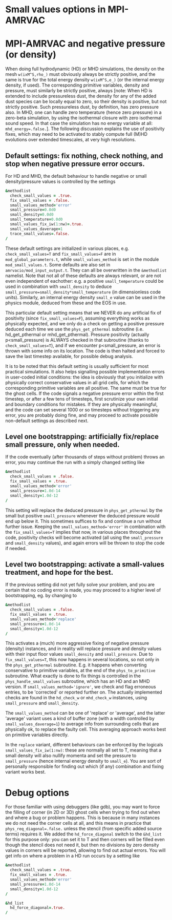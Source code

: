 # Small values options in MPI-AMRVAC

# MPI-AMRVAC and negative pressure (or density)

When doing full hydrodynamic (HD) or MHD simulations, the density on the mesh `w(ixM^S,rho_)` must obviously always be strictly positive, and the same is true for the total energy density `w(ixM^S,e_)` (or the internal energy density, if used). The corresponding primitive variables, density and pressure, must similarly be strictly positive, always [note: When HD is extended to include pressureless dust, the density for any of the added dust species can be locally equal to zero, so their density is positive, but not strictly positive. Such pressureless dust, by definition, has zero pressure also. In MHD, one can handle zero temperature (hence zero pressure) in a zero-beta simulation, by using the isothermal closure with zero isothermal sound speed. In that case the simulation has no energy variable at all: `mhd_energy=.false.`]. The following discussion explains the use of positivity fixes, which may need to be activated to stably compute full (M)HD evolutions over extended timescales, at very high resolutions.


## Default settings: fix nothing, check nothing, and stop when negative pressure error occurs.

For HD and MHD, the default behaviour to handle negative or small density/pressure values is controlled by the settings


```fortran
&methodlist
  check_small_values = .true.
  fix_small_values = .false.
  small_values_method='error'
  small_pressure=0.0d0
  small_density=0.0d0
  small_temperature=0.0d0
  small_values_fix_iw(1:nw)=.true.
  small_values_daverage=1
  trace_small_values=.false.
/
```

These default settings are initialized in various places, e.g. `check_small_values=T` and `fix_small_values=F` are in `mod_global_parameters.t`, while `small_values_method` is set in the module `mod_small_values.t`. Some defaults are also set in `amrvacio/mod_input_output.t`. They can all be overwritten in the `&methodlist` namelist. Note that not all of these defaults are always relevant, or are not even independent of eachother: e.g. a positive `small_temperature` could be used in combination with `small_density` to deduce `small_pressure=small_density*small_temperature` (in dimensionless code units). Similarly, an internal energy density `small_e` value can be used in the physics module, deduced from these and the EOS in use.

This particular default setting means that we NEVER do any artificial fix of positivity (since `fix_small_values=F`), assuming everything works as physically expected, and we only do a check on getting a positive pressure deduced each time we use the `phys_get_pthermal` subroutine (i.e. hd_get_pthermal or mhd_get_pthermal). Pressure positivity (actually p<small_pressure) is ALWAYS checked in that subroutine (thanks to `check_small_values=T`), and if we encounter p<small_pressure, an error is thrown with some info on its location. The code is then halted and forced to save the last timestep available, for possible debug analysis.

It is to be noted that this default setting is usually sufficient for most practical simulations. It also helps signalling possible implementation errors in user-coded initial conditions: the idea is obviously that you initialize with physically correct conservative values in all grid cells, for which the corresponding primitive variables are all positive. The same must be true for the ghost cells. If the code signals a negative pressure error within the first timestep, or after a few tens of timesteps, first scrutinize your own initial and boundary conditions for mistakes. If they are physically meaningful, and the code can set several 1000 or so timesteps without triggering any error, you are probably doing fine, and may proceed to activate possible non-default settings as described next.

## Level one bootstrapping: artificially fix/replace small pressure, only when needed.

If the code eventually (after thousands of steps without problem) throws an error, you may continue the run with a simply changed setting like

```fortran
&methodlist
  check_small_values = .false.
  fix_small_values = .true.
  small_values_method='error'
  small_pressure=1.0d-14
  small_density=1.0d-12
/
```
This setting will replace the deduced pressure in `phys_get_pthermal` by the small but positive `small_pressure` whenever the deduced pressure would end up below it. This sometimes suffices to fix and continue a run without further issue. Keeping the ``small_values_method='error'`` in combination with the `fix_small_values=T` implies that now, in various places throughout the code, positivity checks will become activated (all using the `small_pressure` and `small_density` values), and again errors will be thrown to stop the code if needed.

## Level two bootstrapping: activate a small-values treatment, and hope for the best.

If the previous setting did not yet fully solve your problem, and you are certain that no coding error is made, you may proceed to a higher level of bootstrapping, eg. by changing to

```fortran
&methodlist
  check_small_values = .false.
  fix_small_values = .true.
  small_values_method='replace'
  small_pressure=1.0d-14
  small_density=1.0d-12
/
```

This activates a (much) more aggressive fixing of negative pressure (density) instances, and in reality will replace pressure and density values with their input floor values `small_density` and `small_pressure`. Due to `fix_small_values=T`, this now happens in several locations, so not only in the `phys_get_pthermal` subroutine. E.g. it happens when converting conservative to primitive variables, at the end of the `phys_to_primitive` subroutine. What exactly is done to fix things is controlled in the `phys_handle_small_values` subroutine, which has an HD and an MHD version. If ``small_values_method='ignore'``, we check and flag erroneous entries, to be 'corrected' or reported further on. The actually implemented checks are found in the `hd_check_w` or `mhd_check_w` instances, using `small_pressure` and `small_density`.

The `small_values_method` can be one of 'replace' or 'average', and the latter 'average' variant uses a kind of buffer zone (with a width controlled by `small_values_daverage=1`) to average info from surrounding cells that are physically ok, to replace the faulty cell. This averaging approach works best on primitive variables directly.

In the `replace` variant, different behaviours can be enforced by the logicals `small_values_fix_iw(1:nw)`: these are normally all set to T, meaning that a small density will also nullify momenta and set the pressure to `small_pressure` (hence internal energy density to `small_e`). You are sort of personally responsible for finding out which (if any) combination and fixing variant works best.

# Debug options

For those familiar with using debuggers (like gdb), you may want to force the filling of corner (in 2D or 3D) ghost cells when trying to find out when and where a bug or problem happens. This is because in many instances we do not need the corner cells at all, and this means in practice that `phys_req_diagonal=.false.` unless the stencil (from specific added source terms) requires it. We added the `hd_force_diagonal` switch to the `&hd_list` for this purpose only: you can set it to T and then corners will be filled even though the stencil does not need it, but then no divisions by zero density values in corners will be reported, allowing to find out actual errors. You will get info on where a problem in a HD run occurs by a setting like

```fortran
&methodlist
  check_small_values = .true.
  fix_small_values = .true.
  small_values_method='error'
  small_pressure=1.0d-14
  small_density=1.0d-12
/

&hd_list
  hd_force_diagonal=.true.
/
```
